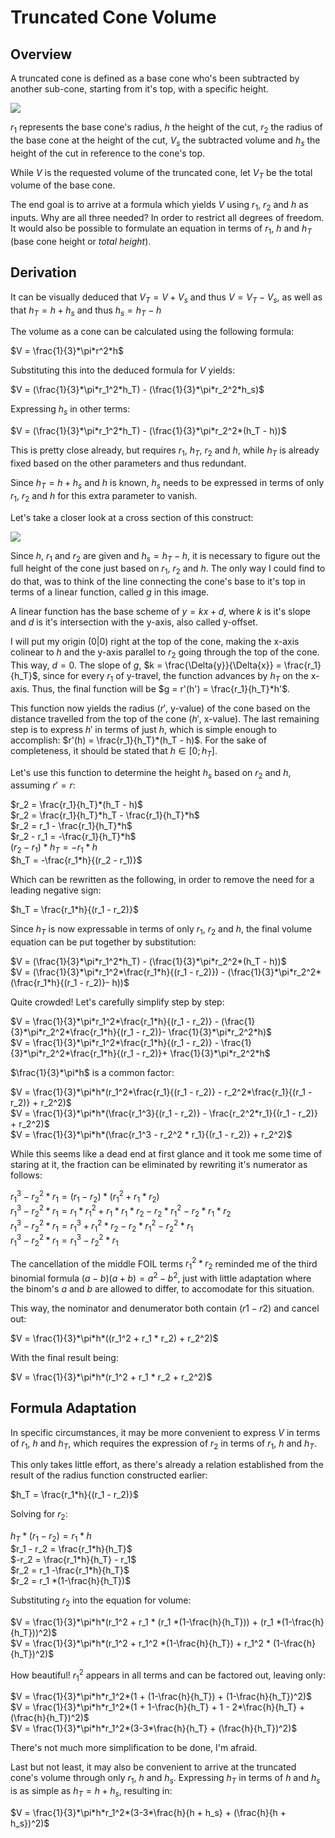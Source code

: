# Truncated Cone Volume

## Overview

A truncated cone is defined as a base cone who's been subtracted by another sub-cone, starting from it's top, with a specific height.

<img src="/img/truncated_cone_volume__1.jpg" class="third-width-image"/>

$r_1$ represents the base cone's radius, $h$ the height of the cut, $r_2$ the radius of the base cone at the height of the cut, $V_s$ the subtracted volume and $h_s$ the height of the cut in reference to the cone's top.

While $V$ is the requested volume of the truncated cone, let $V_T$ be the total volume of the base cone.

The end goal is to arrive at a formula which yields $V$ using $r_1$, $r_2$ and $h$ as inputs. Why are all three needed? In order to restrict all degrees of freedom. It would also be possible to formulate an equation in terms of $r_1$, $h$ and $h_T$ (base cone height or *total height*).

## Derivation

It can be visually deduced that $V_T = V + V_s$ and thus $V = V_T - V_s$, as well as that $h_T = h + h_s$ and thus $h_s = h_T - h$

The volume as a cone can be calculated using the following formula:

$V = \frac{1}{3}*\pi*r^2*h$

Substituting this into the deduced formula for $V$ yields:

$V = (\frac{1}{3}*\pi*r_1^2*h_T) - (\frac{1}{3}*\pi*r_2^2*h_s)$

Expressing $h_s$ in other terms:

$V = (\frac{1}{3}*\pi*r_1^2*h_T) - (\frac{1}{3}*\pi*r_2^2*(h_T - h))$

This is pretty close already, but requires $r_1$, $h_T$, $r_2$ and $h$, while $h_T$ is already fixed based on the other parameters and thus redundant.

Since $h_T = h + h_s$ and $h$ is known, $h_s$ needs to be expressed in terms of only $r_1$, $r_2$ and $h$ for this extra parameter to vanish.

Let's take a closer look at a cross section of this construct:

<img src="/img/truncated_cone_volume__2.jpg" class="third-width-image"/>

Since $h$, $r_1$ and $r_2$ are given and $h_s = h_T - h$, it is necessary to figure out the full height of the cone just based on $r_1$, $r_2$ and $h$.  The only way I could find to do that, was to think of the line connecting the cone's base to it's top in terms of a linear function, called $g$ in this image.

A linear function has the base scheme of $y = kx + d$, where $k$ is it's slope and $d$ is it's intersection with the y-axis, also called y-offset.

I will put my origin $(0|0)$ right at the top of the cone, making the x-axis colinear to $h$ and the y-axis parallel to $r_2$ going through the top of the cone. This way, $d = 0$. The slope of $g$, $k = \frac{\Delta{y}}{\Delta{x}} = \frac{r_1}{h_T}$, since for every $r_1$ of y-travel, the function advances by $h_T$ on the x-axis. Thus, the final function will be $g = r'(h') = \frac{r_1}{h_T}*h'$.

This function now yields the radius ($r'$, y-value) of the cone based on the distance travelled from the top of the cone ($h'$, x-value). The last remaining step is to express $h'$ in terms of just $h$, which is simple enough to accomplish: $r'(h) = \frac{r_1}{h_T}*(h_T - h)$. For the sake of completeness, it should be stated that $h\in[0;h_T]$.

Let's use this function to determine the height $h_s$ based on $r_2$ and $h$, assuming $r' = r$:

$r_2 = \frac{r_1}{h_T}*(h_T - h)$<br>
$r_2 = \frac{r_1}{h_T}*h_T - \frac{r_1}{h_T}*h$<br>
$r_2 = r_1 - \frac{r_1}{h_T}*h$<br>
$r_2 - r_1 = -\frac{r_1}{h_T}*h$<br>
$(r_2 - r_1) * h_T = -r_1*h$<br>
$h_T = -\frac{r_1*h}{(r_2 - r_1)}$<br>

Which can be rewritten as the following, in order to remove the need for a leading negative sign:

$h_T = \frac{r_1*h}{(r_1 - r_2)}$<br>

Since $h_T$ is now expressable in terms of only $r_1$, $r_2$ and $h$, the final volume equation can be put together by substitution:

$V = (\frac{1}{3}*\pi*r_1^2*h_T) - (\frac{1}{3}*\pi*r_2^2*(h_T - h))$<br>
$V = (\frac{1}{3}*\pi*r_1^2*\frac{r_1*h}{(r_1 - r_2)}) - (\frac{1}{3}*\pi*r_2^2*(\frac{r_1*h}{(r_1 - r_2)}- h))$

Quite crowded! Let's carefully simplify step by step:

$V = \frac{1}{3}*\pi*r_1^2*\frac{r_1*h}{(r_1 - r_2)} - (\frac{1}{3}*\pi*r_2^2*\frac{r_1*h}{(r_1 - r_2)}- \frac{1}{3}*\pi*r_2^2*h)$<br>
$V = \frac{1}{3}*\pi*r_1^2*\frac{r_1*h}{(r_1 - r_2)} - \frac{1}{3}*\pi*r_2^2*\frac{r_1*h}{(r_1 - r_2)}+ \frac{1}{3}*\pi*r_2^2*h$

$\frac{1}{3}*\pi*h$ is a common factor:

$V = \frac{1}{3}*\pi*h*(r_1^2*\frac{r_1}{(r_1 - r_2)} - r_2^2*\frac{r_1}{(r_1 - r_2)} + r_2^2)$<br>
$V = \frac{1}{3}*\pi*h*(\frac{r_1^3}{(r_1 - r_2)} - \frac{r_2^2*r_1}{(r_1 - r_2)} + r_2^2)$<br>
$V = \frac{1}{3}*\pi*h*(\frac{r_1^3 - r_2^2 * r_1}{(r_1 - r_2)} + r_2^2)$<br>

While this seems like a dead end at first glance and it took me some time of staring at it, the fraction can be eliminated by rewriting it's numerator as follows:

$r_1^3 - r_2^2 * r_1 = (r_1 - r_2)*(r_1^2 + r_1*r_2)$<br>
$r_1^3 - r_2^2 * r_1 = r_1 * r_1^2 + r_1*r_1*r_2 - r_2*r_1^2 - r_2*r_1*r_2$<br>
$r_1^3 - r_2^2 * r_1 = r_1^3 + r_1^2*r_2 - r_2*r_1^2 - r_2^2*r_1$<br>
$r_1^3 - r_2^2 * r_1 = r_1^3 - r_2^2*r_1$<br>

The cancellation of the middle FOIL terms $r_1^2*r_2$ reminded me of the third binomial formula $(a-b)(a+b) = a^2 - b^2$, just with little adaptation where the binom's $a$ and $b$ are allowed to differ, to accomodate for this situation.

This way, the nominator and denumerator both contain $(r1-r2)$ and cancel out:

$V = \frac{1}{3}*\pi*h*((r_1^2 + r_1 * r_2) + r_2^2)$

With the final result being:

$V = \frac{1}{3}*\pi*h*(r_1^2 + r_1 * r_2 + r_2^2)$

## Formula Adaptation

In specific circumstances, it may be more convenient to express $V$ in terms of $r_1$, $h$ and $h_T$, which requires the expression of $r_2$ in terms of $r_1$, $h$ and $h_T$.

This only takes little effort, as there's already a relation established from the result of the radius function constructed earlier:

$h_T = \frac{r_1*h}{(r_1 - r_2)}$<br>

Solving for $r_2$:

$h_T*(r_1 - r_2) = r_1*h$<br>
$r_1 - r_2 = \frac{r_1*h}{h_T}$<br>
$-r_2 = \frac{r_1*h}{h_T} - r_1$<br>
$r_2 = r_1 -\frac{r_1*h}{h_T}$<br>
$r_2 = r_1 *(1-\frac{h}{h_T})$<br>

Substituting $r_2$ into the equation for volume:

$V = \frac{1}{3}*\pi*h*(r_1^2 + r_1 * (r_1 *(1-\frac{h}{h_T})) + (r_1 *(1-\frac{h}{h_T}))^2)$<br>
$V = \frac{1}{3}*\pi*h*(r_1^2 + r_1^2 *(1-\frac{h}{h_T}) + r_1^2 * (1-\frac{h}{h_T})^2)$

How beautiful! $r_1^2$ appears in all terms and can be factored out, leaving only:

$V = \frac{1}{3}*\pi*h*r_1^2*(1 + (1-\frac{h}{h_T}) + (1-\frac{h}{h_T})^2)$<br>
$V = \frac{1}{3}*\pi*h*r_1^2*(1 + 1-\frac{h}{h_T} + 1 - 2*\frac{h}{h_T} + (\frac{h}{h_T})^2)$<br>
$V = \frac{1}{3}*\pi*h*r_1^2*(3-3*\frac{h}{h_T} + (\frac{h}{h_T})^2)$

There's not much more simplification to be done, I'm afraid.

Last but not least, it may also be convenient to arrive at the truncated cone's volume through only $r_1$, $h$ and $h_s$. Expressing $h_T$ in terms of $h$ and $h_s$ is as simple as $h_T = h + h_s$, resulting in:

$V = \frac{1}{3}*\pi*h*r_1^2*(3-3*\frac{h}{h + h_s} + (\frac{h}{h + h_s})^2)$